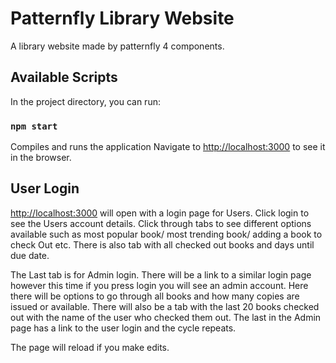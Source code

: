# Patternfly Library Website

A library website made by patternfly 4 components.

## Available Scripts

In the project directory, you can run:

### `npm start`

Compiles and runs the application
Navigate to [http://localhost:3000](http://localhost:3000) to see it in the browser.

## User Login

[http://localhost:3000](http://localhost:3000) will open with a login page for Users.
Click login to see the Users account details. Click through tabs to see different options available such as most popular book/ most trending book/ adding a book to check Out etc. There is also tab with all checked out books and days until due date.

The Last tab is for Admin login. There will be a link to a similar login page however this time if you press login you will see an admin account. Here there will be options to go through all books and how many copies are issued or available. There will also be a tab with the last 20 books checked out with the name of the user who checked them out. The last in the Admin page has a link to the user login and the cycle repeats.

The page will reload if you make edits.

